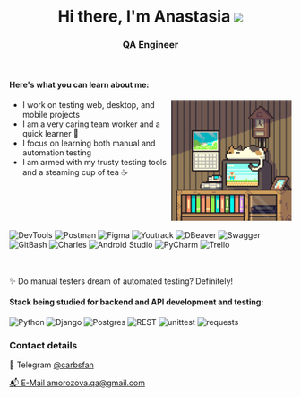 <h1 align="center">Hi there, I'm Anastasia </a> <img src="https://github.com/blackcater/blackcater/raw/main/images/Hi.gif" height="32" /></h1>
<h3 align="center"> QA Engineer </h3>
<br>
<div style="display: flex;">
	<div style="flex: 1;">
		<h4>Here's what you can learn about me:</h4> <img align="right" alt="GIF" height="215" width="215" src="media/bb6d7677244c8427db85c4d7e2a903ca.gif" />
		<ul>
			<li>I work on testing web, desktop, and mobile projects</li>
			<li>I am a very caring team worker and a quick learner 🧡</li>
			<li>I focus on learning both manual and automation testing</li>
			<li>I am armed with my trusty testing tools and a steaming cup of tea ☕️</li>
		</ul>
	</div>
</div>
<br>
<div align="left">
	<div> 
        <img alt="DevTools" src="https://img.shields.io/badge/DevTools-FFE4C4?style=for-the-badge&logo=googlechrome"> 
        <img alt="Postman" src="https://img.shields.io/badge/Postman-FFE4C4?style=for-the-badge&logo=postman">             
        <img alt="Figma" src="https://img.shields.io/badge/Figma-FFE4C4?style=for-the-badge&logo=figma"> 
        <img alt="Youtrack" src="https://img.shields.io/badge/Youtrack-FFE4C4?style=for-the-badge&logo=youtrack"> 
        <img alt="DBeaver" src="https://img.shields.io/badge/DBeaver-FFE4C4?style=for-the-badge&logo=dbeaver">
        <img alt="Swagger" src="https://img.shields.io/badge/Swagger-FFE4C4?style=for-the-badge&logo=swagger"> </div>
	<div> 
        <img alt="GitBash" src="https://img.shields.io/badge/GitBash-FFE4C4?style=for-the-badge&logo=git"> 
        <img alt="Charles" src="https://img.shields.io/badge/Charles-FFE4C4?style=for-the-badge&logo=charlesproxy"> 
        <img alt="Android Studio" src="https://img.shields.io/badge/Android%20Studio-FFE4C4?style=for-the-badge&logo=androidstudio"> 
        <img alt="PyCharm" src="https://img.shields.io/badge/PyCharm-FFE4C4?style=for-the-badge&logo=PyCharm&logoColor=black"> 
      	<img alt="Trello" src="https://img.shields.io/badge/Trello-FFE4C4?style=for-the-badge&logo=trello&logoColor=blue"> 
    </div>
</div>
<br> 
<br>

✨ Do manual testers dream of automated testing?
Definitely!

<div align="left">
	<h4>Stack being studied for backend and API development and testing:</h4>
	<div> 

![Python](https://img.shields.io/badge/Python-3776AB?style=for-the-badge&logo=python&logoColor=white)
![Django](https://img.shields.io/badge/Django-092E20?style=for-the-badge&logo=django&logoColor=white)
![Postgres](https://img.shields.io/badge/postgres-%23316192.svg?style=for-the-badge&logo=postgresql&logoColor=white) 
![REST](https://img.shields.io/badge/REST-005f85?style=for-the-badge&logo=rest&logoColor=white)
![unittest](https://img.shields.io/badge/unittest-FFC107?style=for-the-badge&logo=python&logoColor=white)
![requests](https://img.shields.io/badge/requests-FFB6C1?style=for-the-badge&logo=requests&logoColor=white)
	</div>
 </div> 

### Contact details
💌 Telegram  <a href="https://t.me/carbsfan" target="blank">@carbsfan

📬   E-Mail amorozova.qa@gmail.com
